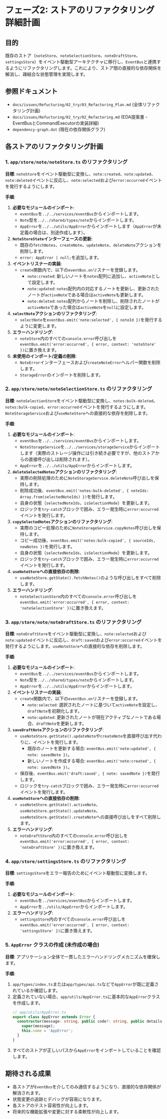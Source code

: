 # フェーズ2: ストアのリファクタリング詳細計画

## 目的
既存のストア（`noteStore`、`noteSelectionStore`、`noteDraftStore`、`settingsStore`）をイベント駆動型アーキテクチャに移行し、`EventBus`と連携するようにリファクタリングします。これにより、ストア間の直接的な依存関係を解消し、疎結合な状態管理を実現します。

## 参照ドキュメント
*   `docs/issues/Refucturing/02_try/03_Refactoring_Plan.md` (全体リファクタリング計画)
*   `docs/issues/Refucturing/02_try/02_Refactoring.md` (EDA提案書 - EventBusとCommandExecutorの実装詳細)
*   `dependency-graph.dot` (現在の依存関係グラフ)

## 各ストアのリファクタリング計画

### 1. `app/store/note/noteStore.ts` のリファクタリング

**目標**: `noteStore`をイベント駆動型に変換し、`note:created`、`note:updated`、`note:deleted`イベントに反応し、`note:selected`および`error:occurred`イベントを発行するようにします。

**手順**:
1.  **必要なモジュールのインポート**:
    *   `eventBus`を`../../services/eventBus`からインポートします。
    *   `Note`型を`../../shared/types/note`からインポートします。
    *   `AppError`を`../../utils/AppError`からインポートします（`AppError`が未定義の場合は、別途作成します）。
2.  **`NoteStoreState`インターフェースの更新**:
    *   既存の`fetchNotes`、`createNote`、`updateNote`、`deleteNote`アクションを削除します。
    *   `error: AppError | null;`を追加します。
3.  **イベントリスナーの実装**:
    *   `create`関数内で、以下の`eventBus.on`リスナーを登録します。
        *   `note:created`: 新しいノートを`notes`配列に追加し、`activeNote`として設定します。
        *   `note:updated`: `notes`配列内の対応するノートを更新し、更新されたノートが`activeNote`である場合は`activeNote`も更新します。
        *   `note:deleted`: `notes`配列からノートを削除し、削除されたノートが`activeNote`であった場合は`activeNote`を`null`に設定します。
4.  **`selectNote`アクションのリファクタリング**:
    *   `selectNote`を`eventBus.emit('note:selected', { noteId })`を発行するように変更します。
5.  **エラーハンドリング**:
    *   `noteStore`内のすべての`console.error`呼び出しを`eventBus.emit('error:occurred', { error, context: 'noteStore' })`に置き換えます。
6.  **未使用のインポート/定義の削除**:
    *   `NoteError`インターフェースおよび`createNoteError`ヘルパー関数を削除します。
    *   `StorageError`のインポートを削除します。

### 2. `app/store/note/noteSelectionStore.ts` のリファクタリング

**目標**: `noteSelectionStore`をイベント駆動型に変換し、`notes:bulk-deleted`、`notes:bulk-copied`、`error:occurred`イベントを発行するようにします。`NoteStorageService`および`useNoteStore`への直接的な依存を削除します。

**手順**:
1.  **必要なモジュールのインポート**:
    *   `eventBus`を`../../services/eventBus`からインポートします。
    *   `NoteStorageService`を`../../services/storageService`からインポートします（実際のストレージ操作には引き続き必要ですが、他のストアからの直接呼び出しは削除されます）。
    *   `AppError`を`../../utils/AppError`からインポートします。
2.  **`deleteSelectedNotes`アクションのリファクタリング**:
    *   実際の削除処理のために`NoteStorageService.deleteNote`呼び出しを保持します。
    *   削除成功後、`eventBus.emit('notes:bulk-deleted', { noteIds: Array.from(selectedNoteIds) })`を発行します。
    *   自身の状態（`selectedNoteIds`、`isSelectionMode`）を更新します。
    *   ロジックを`try-catch`ブロックで囲み、エラー発生時に`error:occurred`イベントを発行します。
3.  **`copySelectedNotes`アクションのリファクタリング**:
    *   実際のコピー処理のために`NoteStorageService.copyNotes`呼び出しを保持します。
    *   コピー成功後、`eventBus.emit('notes:bulk-copied', { sourceIds, newNotes })`を発行します。
    *   自身の状態（`selectedNoteIds`、`isSelectionMode`）を更新します。
    *   ロジックを`try-catch`ブロックで囲み、エラー発生時に`error:occurred`イベントを発行します。
4.  **`useNoteStore`への直接依存の削除**:
    *   `useNoteStore.getState().fetchNotes()`のような呼び出しをすべて削除します。
5.  **エラーハンドリング**:
    *   `noteSelectionStore`内のすべての`console.error`呼び出しを`eventBus.emit('error:occurred', { error, context: 'noteSelectionStore' })`に置き換えます。

### 3. `app/store/note/noteDraftStore.ts` のリファクタリング

**目標**: `noteDraftStore`をイベント駆動型に変換し、`note:selected`および`note:updated`イベントに反応し、`draft:saved`および`error:occurred`イベントを発行するようにします。`useNoteStore`への直接的な依存を削除します。

**手順**:
1.  **必要なモジュールのインポート**:
    *   `eventBus`を`../../services/eventBus`からインポートします。
    *   `Note`型を`../../shared/types/note`からインポートします。
    *   `AppError`を`../../utils/AppError`からインポートします。
2.  **イベントリスナーの実装**:
    *   `create`関数内で、以下の`eventBus.on`リスナーを登録します。
        *   `note:selected`: 選択されたノートに基づいて`activeNote`を設定し、`draftNote`を初期化します。
        *   `note:updated`: 更新されたノートが現在アクティブなノートである場合、`draftNote`を更新します。
3.  **`saveDraftNote`アクションのリファクタリング**:
    *   `useNoteStore.getState().updateNote`や`createNote`を直接呼び出す代わりに、イベントを発行します。
        *   既存のノートを更新する場合: `eventBus.emit('note:updated', { note: savedNote })`。
        *   新しいノートを作成する場合: `eventBus.emit('note:created', { note: savedNote })`。
    *   保存後、`eventBus.emit('draft:saved', { note: savedNote })`を発行します。
    *   ロジックを`try-catch`ブロックで囲み、エラー発生時に`error:occurred`イベントを発行します。
4.  **`useNoteStore`への直接依存の削除**:
    *   `useNoteStore.getState().activeNote`、`useNoteStore.getState().updateNote`、`useNoteStore.getState().createNote`への直接呼び出しをすべて削除します。
5.  **エラーハンドリング**:
    *   `noteDraftStore`内のすべての`console.error`呼び出しを`eventBus.emit('error:occurred', { error, context: 'noteDraftStore' })`に置き換えます。

### 4. `app/store/settingsStore.ts` のリファクタリング

**目標**: `settingsStore`をエラー報告のためにイベント駆動型に変換します。

**手順**:
1.  **必要なモジュールのインポート**:
    *   `eventBus`を`../services/eventBus`からインポートします。
    *   `AppError`を`../utils/AppError`からインポートします。
2.  **エラーハンドリング**:
    *   `settingsStore`内のすべての`console.error`呼び出しを`eventBus.emit('error:occurred', { error, context: 'settingsStore' })`に置き換えます。

### 5. `AppError` クラスの作成 (未作成の場合)

**目標**: アプリケーション全体で一貫したエラーハンドリングメカニズムを確保します。

**手順**:
1.  `app/types/index.ts`または`app/types/api.ts`などで`AppError`が既に定義されているか確認します。
2.  定義されていない場合、`app/utils/AppError.ts`に基本的な`AppError`クラスを作成します。
    ```typescript
    // app/utils/AppError.ts
    export class AppError extends Error {
      constructor(message: string, public code?: string, public details?: any) {
        super(message);
        this.name = 'AppError';
      }
    }
    ```
3.  すべてのストアが正しいパスから`AppError`をインポートしていることを確認します。

## 期待される成果
*   各ストアが`EventBus`を介してのみ通信するようになり、直接的な依存関係が解消されます。
*   状態変更の追跡とデバッグが容易になります。
*   各ストアのテスト容易性が向上します。
*   将来的な機能拡張や変更に対する柔軟性が向上します。
